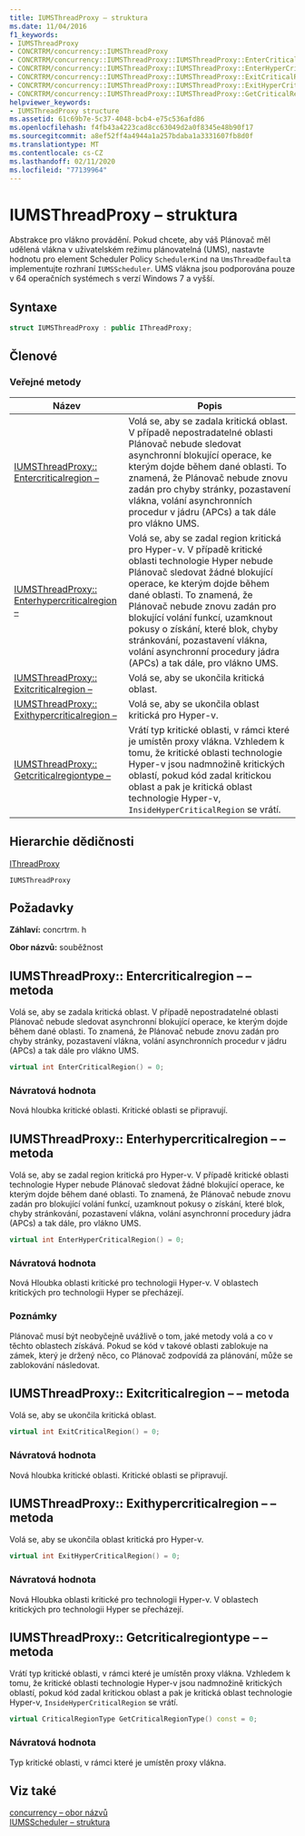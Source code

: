 ```yaml
---
title: IUMSThreadProxy – struktura
ms.date: 11/04/2016
f1_keywords:
- IUMSThreadProxy
- CONCRTRM/concurrency::IUMSThreadProxy
- CONCRTRM/concurrency::IUMSThreadProxy::IUMSThreadProxy::EnterCriticalRegion
- CONCRTRM/concurrency::IUMSThreadProxy::IUMSThreadProxy::EnterHyperCriticalRegion
- CONCRTRM/concurrency::IUMSThreadProxy::IUMSThreadProxy::ExitCriticalRegion
- CONCRTRM/concurrency::IUMSThreadProxy::IUMSThreadProxy::ExitHyperCriticalRegion
- CONCRTRM/concurrency::IUMSThreadProxy::IUMSThreadProxy::GetCriticalRegionType
helpviewer_keywords:
- IUMSThreadProxy structure
ms.assetid: 61c69b7e-5c37-4048-bcb4-e75c536afd86
ms.openlocfilehash: f4fb43a4223cad8cc63049d2a0f8345e48b90f17
ms.sourcegitcommit: a8ef52ff4a4944a1a257bdaba1a3331607fb8d0f
ms.translationtype: MT
ms.contentlocale: cs-CZ
ms.lasthandoff: 02/11/2020
ms.locfileid: "77139964"
---
```

# <a name="iumsthreadproxy-structure"></a>IUMSThreadProxy – struktura

Abstrakce pro vlákno provádění. Pokud chcete, aby váš Plánovač měl udělená vlákna v uživatelském režimu plánovatelná (UMS), nastavte hodnotu pro element Scheduler Policy `SchedulerKind` na `UmsThreadDefault`a implementujte rozhraní `IUMSScheduler`. UMS vlákna jsou podporována pouze v 64 operačních systémech s verzí Windows 7 a vyšší.

## <a name="syntax"></a>Syntaxe

```cpp
struct IUMSThreadProxy : public IThreadProxy;
```

## <a name="members"></a>Členové

### <a name="public-methods"></a>Veřejné metody

|Název|Popis|
|----------|-----------------|
|[IUMSThreadProxy:: Entercriticalregion –](#entercriticalregion)|Volá se, aby se zadala kritická oblast. V případě nepostradatelné oblasti Plánovač nebude sledovat asynchronní blokující operace, ke kterým dojde během dané oblasti. To znamená, že Plánovač nebude znovu zadán pro chyby stránky, pozastavení vlákna, volání asynchronních procedur v jádru (APCs) a tak dále pro vlákno UMS.|
|[IUMSThreadProxy:: Enterhypercriticalregion –](#enterhypercriticalregion)|Volá se, aby se zadal region kritická pro Hyper-v. V případě kritické oblasti technologie Hyper nebude Plánovač sledovat žádné blokující operace, ke kterým dojde během dané oblasti. To znamená, že Plánovač nebude znovu zadán pro blokující volání funkcí, uzamknout pokusy o získání, které blok, chyby stránkování, pozastavení vlákna, volání asynchronní procedury jádra (APCs) a tak dále, pro vlákno UMS.|
|[IUMSThreadProxy:: Exitcriticalregion –](#exitcriticalregion)|Volá se, aby se ukončila kritická oblast.|
|[IUMSThreadProxy:: Exithypercriticalregion –](#exithypercriticalregion)|Volá se, aby se ukončila oblast kritická pro Hyper-v.|
|[IUMSThreadProxy:: Getcriticalregiontype –](#getcriticalregiontype)|Vrátí typ kritické oblasti, v rámci které je umístěn proxy vlákna. Vzhledem k tomu, že kritické oblasti technologie Hyper-v jsou nadmnožině kritických oblastí, pokud kód zadal kritickou oblast a pak je kritická oblast technologie Hyper-v, `InsideHyperCriticalRegion` se vrátí.|

## <a name="inheritance-hierarchy"></a>Hierarchie dědičnosti

[IThreadProxy](ithreadproxy-structure.md)

`IUMSThreadProxy`

## <a name="requirements"></a>Požadavky

**Záhlaví:** concrtrm. h

**Obor názvů:** souběžnost

## <a name="entercriticalregion"></a>IUMSThreadProxy:: Entercriticalregion – – metoda

Volá se, aby se zadala kritická oblast. V případě nepostradatelné oblasti Plánovač nebude sledovat asynchronní blokující operace, ke kterým dojde během dané oblasti. To znamená, že Plánovač nebude znovu zadán pro chyby stránky, pozastavení vlákna, volání asynchronních procedur v jádru (APCs) a tak dále pro vlákno UMS.

```cpp
virtual int EnterCriticalRegion() = 0;
```

### <a name="return-value"></a>Návratová hodnota

Nová hloubka kritické oblasti. Kritické oblasti se připravují.

## <a name="enterhypercriticalregion"></a>IUMSThreadProxy:: Enterhypercriticalregion – – metoda

Volá se, aby se zadal region kritická pro Hyper-v. V případě kritické oblasti technologie Hyper nebude Plánovač sledovat žádné blokující operace, ke kterým dojde během dané oblasti. To znamená, že Plánovač nebude znovu zadán pro blokující volání funkcí, uzamknout pokusy o získání, které blok, chyby stránkování, pozastavení vlákna, volání asynchronní procedury jádra (APCs) a tak dále, pro vlákno UMS.

```cpp
virtual int EnterHyperCriticalRegion() = 0;
```

### <a name="return-value"></a>Návratová hodnota

Nová Hloubka oblasti kritické pro technologii Hyper-v. V oblastech kritických pro technologii Hyper se přecházejí.

### <a name="remarks"></a>Poznámky

Plánovač musí být neobyčejně uvážlivě o tom, jaké metody volá a co v těchto oblastech získává. Pokud se kód v takové oblasti zablokuje na zámek, který je držený něco, co Plánovač zodpovídá za plánování, může se zablokování následovat.

## <a name="exitcriticalregion"></a>IUMSThreadProxy:: Exitcriticalregion – – metoda

Volá se, aby se ukončila kritická oblast.

```cpp
virtual int ExitCriticalRegion() = 0;
```

### <a name="return-value"></a>Návratová hodnota

Nová hloubka kritické oblasti. Kritické oblasti se připravují.

## <a name="exithypercriticalregion"></a>IUMSThreadProxy:: Exithypercriticalregion – – metoda

Volá se, aby se ukončila oblast kritická pro Hyper-v.

```cpp
virtual int ExitHyperCriticalRegion() = 0;
```

### <a name="return-value"></a>Návratová hodnota

Nová Hloubka oblasti kritické pro technologii Hyper-v. V oblastech kritických pro technologii Hyper se přecházejí.

## <a name="getcriticalregiontype"></a>IUMSThreadProxy:: Getcriticalregiontype – – metoda

Vrátí typ kritické oblasti, v rámci které je umístěn proxy vlákna. Vzhledem k tomu, že kritické oblasti technologie Hyper-v jsou nadmnožině kritických oblastí, pokud kód zadal kritickou oblast a pak je kritická oblast technologie Hyper-v, `InsideHyperCriticalRegion` se vrátí.

```cpp
virtual CriticalRegionType GetCriticalRegionType() const = 0;
```

### <a name="return-value"></a>Návratová hodnota

Typ kritické oblasti, v rámci které je umístěn proxy vlákna.

## <a name="see-also"></a>Viz také

[concurrency – obor názvů](concurrency-namespace.md)<br/>
[IUMSScheduler – struktura](iumsscheduler-structure.md)
